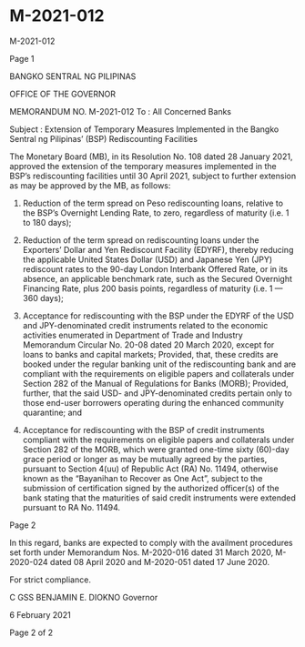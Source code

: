 # M-2021-012

M-2021-012

Page 1

BANGKO SENTRAL NG PILIPINAS

OFFICE OF THE GOVERNOR

MEMORANDUM NO. M-2021-012 To : All Concerned Banks

Subject : Extension of Temporary Measures Implemented in the Bangko Sentral ng Pilipinas’ (BSP) Rediscounting Facilities

The Monetary Board (MB), in its Resolution No. 108 dated 28 January 2021, approved the extension of the temporary measures implemented in the BSP’s rediscounting facilities until 30 April 2021, subject to further extension as may be approved by the MB, as follows:

1. Reduction of the term spread on Peso rediscounting loans, relative to the BSP’s Overnight Lending Rate, to zero, regardless of maturity (i.e. 1 to 180 days);

2. Reduction of the term spread on rediscounting loans under the Exporters’ Dollar and Yen Rediscount Facility (EDYRF), thereby reducing the applicable United States Dollar (USD) and Japanese Yen (JPY) rediscount rates to the 90-day London Interbank Offered Rate, or in its absence, an applicable benchmark rate, such as the Secured Overnight Financing Rate, plus 200 basis points, regardless of maturity (i.e. 1 — 360 days);

3. Acceptance for rediscounting with the BSP under the EDYRF of the USD and JPY-denominated credit instruments related to the economic activities enumerated in Department of Trade and Industry Memorandum Circular No. 20-08 dated 20 March 2020, except for loans to banks and capital markets; Provided, that, these credits are booked under the regular banking unit of the rediscounting bank and are compliant with the requirements on eligible papers and collaterals under Section 282 of the Manual of Regulations for Banks (MORB); Provided, further, that the said USD- and JPY-denominated credits pertain only to those end-user borrowers operating during the enhanced community quarantine; and

4. Acceptance for rediscounting with the BSP of credit instruments compliant with the requirements on eligible papers and collaterals under Section 282 of the MORB, which were granted one-time sixty (60)-day grace period or longer as may be mutually agreed by the parties, pursuant to Section 4(uu) of Republic Act (RA) No. 11494, otherwise known as the “Bayanihan to Recover as One Act”, subject to the submission of certification signed by the authorized officer(s) of the bank stating that the maturities of said credit instruments were extended pursuant to RA No. 11494.

Page 2

In this regard, banks are expected to comply with the availment procedures set forth under Memorandum Nos. M-2020-016 dated 31 March 2020, M-2020-024 dated 08 April 2020 and M-2020-051 dated 17 June 2020.

For strict compliance.

C GSS BENJAMIN E. DIOKNO Governor

6 February 2021

Page 2 of 2